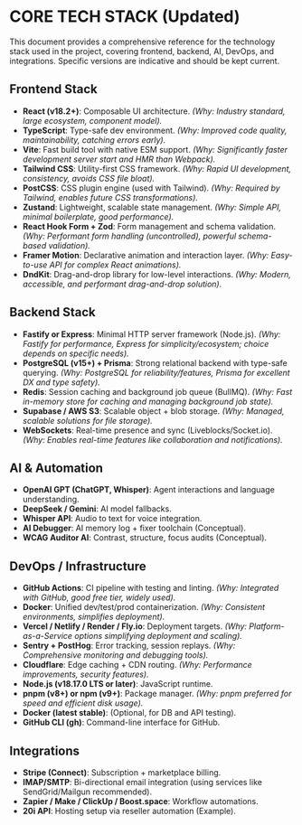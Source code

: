 # __CORE TECH STACK \(Updated\)__

This document provides a comprehensive reference for the technology stack used in the project, covering frontend, backend, AI, DevOps, and integrations\. Specific versions are indicative and should be kept current\.

## __Frontend Stack__

- __React \(v18\.2\+\)__: Composable UI architecture\. *\(Why: Industry standard, large ecosystem, component model\)\.*
- __TypeScript__: Type\-safe dev environment\. *\(Why: Improved code quality, maintainability, catching errors early\)\.*
- __Vite__: Fast build tool with native ESM support\. *\(Why: Significantly faster development server start and HMR than Webpack\)\.*
- __Tailwind CSS__: Utility\-first CSS framework\. *\(Why: Rapid UI development, consistency, avoids CSS file bloat\)\.*
- __PostCSS__: CSS plugin engine \(used with Tailwind\)\. *\(Why: Required by Tailwind, enables future CSS transformations\)\.*
- __Zustand__: Lightweight, scalable state management\. *\(Why: Simple API, minimal boilerplate, good performance\)\.*
- __React Hook Form \+ Zod__: Form management and schema validation\. *\(Why: Performant form handling \(uncontrolled\), powerful schema\-based validation\)\.*
- __Framer Motion__: Declarative animation and interaction layer\. *\(Why: Easy\-to\-use API for complex React animations\)\.*
- __DndKit__: Drag\-and\-drop library for low\-level interactions\. *\(Why: Modern, accessible, and performant drag\-and\-drop solution\)\.*

## __Backend Stack__

- __Fastify or Express__: Minimal HTTP server framework \(Node\.js\)\. *\(Why: Fastify for performance, Express for simplicity/ecosystem; choice depends on specific needs\)\.*
- __PostgreSQL \(v15\+\) \+ Prisma__: Strong relational backend with type\-safe querying\. *\(Why: PostgreSQL for reliability/features, Prisma for excellent DX and type safety\)\.*
- __Redis__: Session caching and background job queue \(BullMQ\)\. *\(Why: Fast in\-memory store for caching and managing background job state\)\.*
- __Supabase / AWS S3__: Scalable object \+ blob storage\. *\(Why: Managed, scalable solutions for file storage\)\.*
- __WebSockets__: Real\-time presence and sync \(Liveblocks/Socket\.io\)\. *\(Why: Enables real\-time features like collaboration and notifications\)\.*

## __AI & Automation__

- __OpenAI GPT \(ChatGPT, Whisper\)__: Agent interactions and language understanding\.
- __DeepSeek / Gemini__: AI model fallbacks\.
- __Whisper API__: Audio to text for voice integration\.
- __AI Debugger__: AI memory log \+ fixer toolchain \(Conceptual\)\.
- __WCAG Auditor AI__: Contrast, structure, focus audits \(Conceptual\)\.

## __DevOps / Infrastructure__

- __GitHub Actions__: CI pipeline with testing and linting\. *\(Why: Integrated with GitHub, good free tier, widely used\)\.*
- __Docker__: Unified dev/test/prod containerization\. *\(Why: Consistent environments, simplifies deployment\)\.*
- __Vercel / Netlify / Render / Fly\.io__: Deployment targets\. *\(Why: Platform\-as\-a\-Service options simplifying deployment and scaling\)\.*
- __Sentry \+ PostHog__: Error tracking, session replays\. *\(Why: Comprehensive monitoring and debugging tools\)\.*
- __Cloudflare__: Edge caching \+ CDN routing\. *\(Why: Performance improvements, security features\)\.*
- __Node\.js \(v18\.17\.0 LTS or later\)__: JavaScript runtime\.
- __pnpm \(v8\+\) or npm \(v9\+\)__: Package manager\. *\(Why: pnpm preferred for speed and efficient disk usage\)\.*
- __Docker \(latest stable\)__: \(Optional, for DB and API testing\)\.
- __GitHub CLI \(gh\)__: Command\-line interface for GitHub\.

## __Integrations__

- __Stripe \(Connect\)__: Subscription \+ marketplace billing\.
- __IMAP/SMTP__: Bi\-directional email integration \(using services like SendGrid/Mailgun recommended\)\.
- __Zapier / Make / ClickUp / Boost\.space__: Workflow automations\.
- __20i API__: Hosting setup via reseller automation \(Example\)\.

